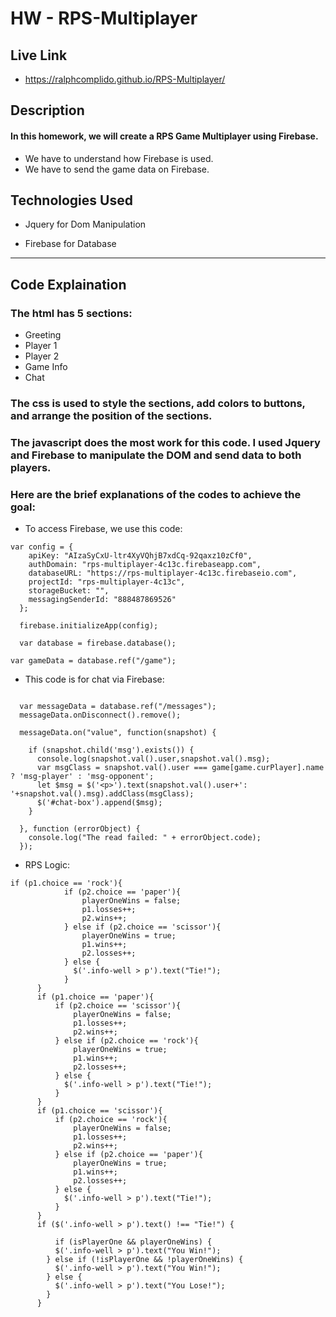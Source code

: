 # HW -  RPS-Multiplayer

## Live Link
 
  - https://ralphcomplido.github.io/RPS-Multiplayer/



## Description

#### In this homework, we will create a RPS Game Multiplayer using Firebase.


- We have to understand how Firebase is used.
- We have to send the game data on Firebase.

## Technologies Used


- Jquery for Dom Manipulation

- Firebase for Database

-------------


## Code Explaination


### The html has 5 sections:

 - Greeting
 - Player 1
 - Player 2
 - Game Info
 - Chat

### The css is used to style the sections, add colors to buttons, and arrange the position of the sections.

### The javascript does the most work for this code. I used Jquery and Firebase to manipulate the DOM and send data to both players.


### Here are the brief explanations of the codes to achieve the goal:
- To access Firebase, we use this code:

```
var config = {
    apiKey: "AIzaSyCxU-ltr4XyVQhjB7xdCq-92qaxz10zCf0",
    authDomain: "rps-multiplayer-4c13c.firebaseapp.com",
    databaseURL: "https://rps-multiplayer-4c13c.firebaseio.com",
    projectId: "rps-multiplayer-4c13c",
    storageBucket: "",
    messagingSenderId: "888487869526"
  };

  firebase.initializeApp(config);

  var database = firebase.database();
  
var gameData = database.ref("/game");
```

- This code is for chat via Firebase:
```

  var messageData = database.ref("/messages");
  messageData.onDisconnect().remove();
 
  messageData.on("value", function(snapshot) {
    
    if (snapshot.child('msg').exists()) {
      console.log(snapshot.val().user,snapshot.val().msg);
      var msgClass = snapshot.val().user === game[game.curPlayer].name ? 'msg-player' : 'msg-opponent';
      let $msg = $('<p>').text(snapshot.val().user+': '+snapshot.val().msg).addClass(msgClass);
      $('#chat-box').append($msg);  
    }
  
  }, function (errorObject) {
    console.log("The read failed: " + errorObject.code);
  });
```

- RPS Logic:

```
if (p1.choice == 'rock'){
            if (p2.choice == 'paper'){
                playerOneWins = false;
                p1.losses++;
                p2.wins++;
            } else if (p2.choice == 'scissor'){
                playerOneWins = true;
                p1.wins++;
                p2.losses++;
            } else {
              $('.info-well > p').text("Tie!");
            }
      }
      if (p1.choice == 'paper'){
          if (p2.choice == 'scissor'){
              playerOneWins = false;
              p1.losses++;
              p2.wins++;
          } else if (p2.choice == 'rock'){
              playerOneWins = true;
              p1.wins++;
              p2.losses++;
          } else {
            $('.info-well > p').text("Tie!");
          }
      }
      if (p1.choice == 'scissor'){
          if (p2.choice == 'rock'){
              playerOneWins = false;
              p1.losses++;
              p2.wins++;
          } else if (p2.choice == 'paper'){
              playerOneWins = true;
              p1.wins++;
              p2.losses++;
          } else {
            $('.info-well > p').text("Tie!");
          }
      }
      if ($('.info-well > p').text() !== "Tie!") {
        
          if (isPlayerOne && playerOneWins) {
          $('.info-well > p').text("You Win!");
        } else if (!isPlayerOne && !playerOneWins) {
          $('.info-well > p').text("You Win!");
        } else {
          $('.info-well > p').text("You Lose!");
        }
      }
 ```


